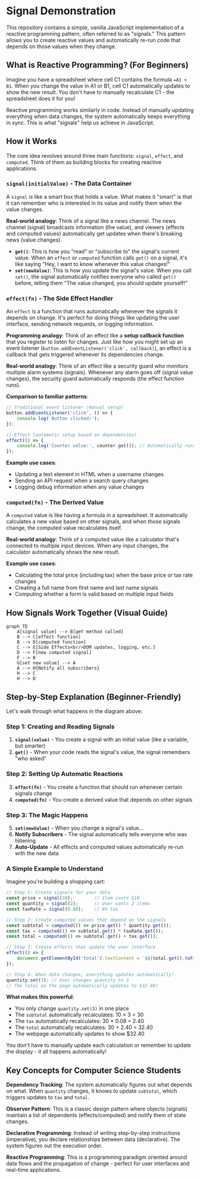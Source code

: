 # Signal Demonstration

This repository contains a simple, vanilla JavaScript implementation of a reactive programming pattern, often referred to as "signals." This pattern allows you to create reactive values and automatically re-run code that depends on those values when they change.

## What is Reactive Programming? (For Beginners)

Imagine you have a spreadsheet where cell C1 contains the formula `=A1 + B1`. When you change the value in A1 or B1, cell C1 automatically updates to show the new result. You don't have to manually recalculate C1 - the spreadsheet does it for you!

Reactive programming works similarly in code. Instead of manually updating everything when data changes, the system automatically keeps everything in sync. This is what "signals" help us achieve in JavaScript.

## How it Works

The core idea revolves around three main functions: `signal`, `effect`, and `computed`. Think of them as building blocks for creating reactive applications.

### `signal(initialValue)` - The Data Container

A `signal` is like a smart box that holds a value. What makes it "smart" is that it can remember who is interested in its value and notify them when the value changes.

**Real-world analogy**: Think of a signal like a news channel. The news channel (signal) broadcasts information (the value), and viewers (effects and computed values) automatically get updates when there's breaking news (value changes).

- **`get()`**: This is how you "read" or "subscribe to" the signal's current value. When an `effect` or `computed` function calls `get()` on a signal, it's like saying "Hey, I want to know whenever this value changes!"
- **`set(newValue)`**: This is how you update the signal's value. When you call `set()`, the signal automatically notifies everyone who called `get()` before, telling them "The value changed, you should update yourself!"

### `effect(fn)` - The Side Effect Handler

An `effect` is a function that runs automatically whenever the signals it depends on change. It's perfect for doing things like updating the user interface, sending network requests, or logging information.

**Programming analogy**: Think of an effect like a **setup callback function** that you register to listen for changes. Just like how you might set up an event listener (`button.addEventListener('click', callback)`), an effect is a callback that gets triggered whenever its dependencies change.

**Real-world analogy**: Think of an effect like a security guard who monitors multiple alarm systems (signals). Whenever any alarm goes off (signal value changes), the security guard automatically responds (the effect function runs).

**Comparison to familiar patterns**:
```javascript
// Traditional event listener (manual setup)
button.addEventListener('click', () => {
    console.log('Button clicked!');
});

// Effect (automatic setup based on dependencies)
effect(() => {
    console.log('Counter value:', counter.get()); // Automatically runs when counter changes
});
```

**Example use cases**:
- Updating a text element in HTML when a username changes
- Sending an API request when a search query changes
- Logging debug information when any value changes

### `computed(fn)` - The Derived Value

A `computed` value is like having a formula in a spreadsheet. It automatically calculates a new value based on other signals, and when those signals change, the computed value recalculates itself.

**Real-world analogy**: Think of a computed value like a calculator that's connected to multiple input devices. When any input changes, the calculator automatically shows the new result.

**Example use cases**:
- Calculating the total price (including tax) when the base price or tax rate changes
- Creating a full name from first name and last name signals
- Computing whether a form is valid based on multiple input fields

## How Signals Work Together (Visual Guide)

```mermaid
graph TD
    A[signal value] --> B[get method called]
    B --> C[effect function]
    B --> D[computed function]
    C --> E[Side Effects<br/>DOM updates, logging, etc.]
    D --> F[new computed signal]
    F --> B
    G[set new value] --> A
    A --> H{Notify all subscribers}
    H --> C
    H --> D
```

## Step-by-Step Explanation (Beginner-Friendly)

Let's walk through what happens in the diagram above:

### Step 1: Creating and Reading Signals
1. **`signal(value)`** - You create a signal with an initial value (like a variable, but smarter)
2. **`get()`** - When your code reads the signal's value, the signal remembers "who asked"

### Step 2: Setting Up Automatic Reactions
3. **`effect(fn)`** - You create a function that should run whenever certain signals change
4. **`computed(fn)`** - You create a derived value that depends on other signals

### Step 3: The Magic Happens
5. **`set(newValue)`** - When you change a signal's value...
6. **Notify Subscribers** - The signal automatically tells everyone who was listening
7. **Auto-Update** - All effects and computed values automatically re-run with the new data

### A Simple Example to Understand

Imagine you're building a shopping cart:

```javascript
// Step 1: Create signals for your data
const price = signal(10);        // Item costs $10
const quantity = signal(2);      // User wants 2 items
const taxRate = signal(0.08);    // 8% tax

// Step 2: Create computed values that depend on the signals
const subtotal = computed(() => price.get() * quantity.get());
const tax = computed(() => subtotal.get() * taxRate.get());
const total = computed(() => subtotal.get() + tax.get());

// Step 3: Create effects that update the user interface
effect(() => {
    document.getElementById('total').textContent = `$${total.get().toFixed(2)}`;
});

// Step 4: When data changes, everything updates automatically!
quantity.set(3); // User changes quantity to 3
// The total on the page automatically updates to $32.40!
```

**What makes this powerful**:
- You only change `quantity.set(3)` in one place
- The `subtotal` automatically recalculates: 10 × 3 = 30
- The `tax` automatically recalculates: 30 × 0.08 = 2.40
- The `total` automatically recalculates: 30 + 2.40 = 32.40
- The webpage automatically updates to show $32.40

You don't have to manually update each calculation or remember to update the display - it all happens automatically!

## Key Concepts for Computer Science Students

**Dependency Tracking**: The system automatically figures out what depends on what. When `quantity` changes, it knows to update `subtotal`, which triggers updates to `tax` and `total`.

**Observer Pattern**: This is a classic design pattern where objects (signals) maintain a list of dependents (effects/computed) and notify them of state changes.

**Declarative Programming**: Instead of writing step-by-step instructions (imperative), you declare relationships between data (declarative). The system figures out the execution order.

**Reactive Programming**: This is a programming paradigm oriented around data flows and the propagation of change - perfect for user interfaces and real-time applications.
